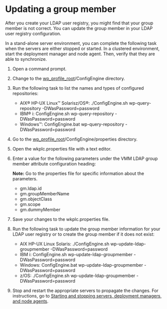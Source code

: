 # Updating a group member

After you create your LDAP user registry, you might find that your group member is not correct. You can update the group member in your LDAP user registry configuration.

In a stand-alone server environment, you can complete the following task when the servers are either stopped or started. In a clustered environment, start the deployment manager and node agent. Then, verify that they are able to synchronize.

1.  Open a command prompt.

2.  Change to the [wp\_profile\_root](/digital-experience/deployment/manage/wpsdirstr#wp_profile_root)/ConfigEngine directory.

3.  Run the following task to list the names and types of configured repositories:

    -   AIX® HP-UX Linux™ Solarisz/OS®: ./ConfigEngine.sh wp-query-repository -DWasPassword=password
    -   IBM® i: ConfigEngine.sh wp-query-repository -DWasPassword=password
    -   Windows™: ConfigEngine.bat wp-query-repository -DWasPassword=password
4.  Go to the [wp\_profile\_root](/digital-experience/deployment/manage/wpsdirstr#wp_profile_root)/ConfigEngine/properties directory.

5.  Open the wkplc.properties file with a text editor.

6.  Enter a value for the following parameters under the VMM LDAP group member attribute configuration heading:

    **Note:** Go to the properties file for specific information about the parameters.

    -   gm.ldap.id
    -   gm.groupMemberName
    -   gm.objectClass
    -   gm.scope
    -   gm.dummyMember
7.  Save your changes to the wkplc.properties file.

8.  Run the following task to update the group member information for your LDAP user registry or to create the group member if it does not exist:

    -   AIX HP-UX Linux Solaris: ./ConfigEngine.sh wp-update-ldap-groupmember -DWasPassword=password
    -   IBM i: ConfigEngine.sh wp-update-ldap-groupmember -DWasPassword=password
    -   Windows: ConfigEngine.bat wp-update-ldap-groupmember -DWasPassword=password
    -   z/OS: ./ConfigEngine.sh wp-update-ldap-groupmember -DWasPassword=password
9.  Stop and restart the appropriate servers to propagate the changes. For instructions, go to [Starting and stopping servers, deployment managers, and node agents](/digital-experience/deployment/manage/stopstart.md).



